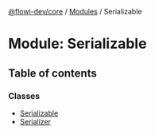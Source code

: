 [@flowi-dev/core](../README.md) / [Modules](../modules.md) / Serializable

# Module: Serializable

## Table of contents

### Classes

- [Serializable](../classes/Serializable.Serializable.md)
- [Serializer](../classes/Serializable.Serializer.md)
